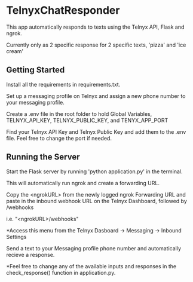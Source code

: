 # TelnyxChatResponder

This app automatically responds to texts using the Telnyx API, Flask and ngrok.

Currently only as 2 specific response for 2 specific texts, 'pizza' and 'ice cream'


## Getting Started

Install all the requirements in requirements.txt.

Set up a messaging profile on Telnyx and assign a new phone number to your messaging profile.

Create a .env file in the root folder to hold Global Variables, TELNYX_API_KEY, TELNYX_PUBLIC_KEY, and TENYX_APP_PORT

Find your Telnyx API Key and Telnyx Public Key and add them to the .env file. Feel free to change the port if needed.

## Running the Server

Start the Flask server by running 'python application.py' in the terminal.

This will automatically run ngrok and create a forwarding URL.

Copy the &lt;ngrokURL&gt; from the newly logged ngrok Forwarding URL and paste in the inbound webhook URL on the Telnyx Dashboard, followed by /webhooks

i.e. "&lt;ngrokURL&gt;/webhooks"

*Access this menu from the Telnyx Dasboard -> Messaging -> Inbound Settings

Send a text to your Messaging profile phone number and automatically recieve a response.

*Feel free to change any of the available inputs and responses in the check_response() function in application.py.
